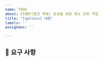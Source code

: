 ```yaml
---
name: TASK
about: STORY(중간 목표) 완성을 위한 최소 단위 작업
title: "[options] 내용"
labels: ''
assignees: ''

---
```


## 📄 요구 사항

<!-- 포스트 조회시 개행 무시 이슈 발견 -->
